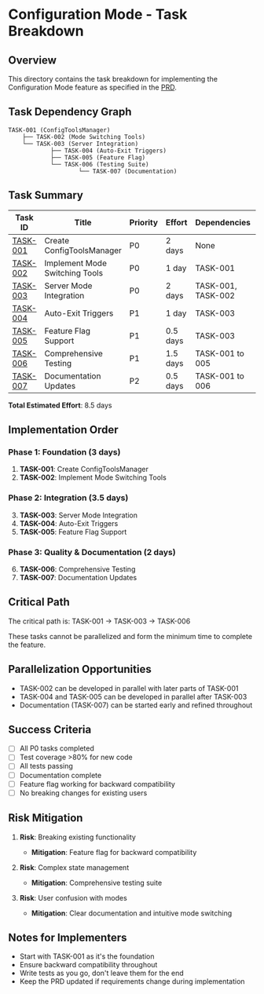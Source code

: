 # Configuration Mode - Task Breakdown

## Overview
This directory contains the task breakdown for implementing the Configuration Mode feature as specified in the [PRD](../PRD.md).

## Task Dependency Graph

```
TASK-001 (ConfigToolsManager)
    ├── TASK-002 (Mode Switching Tools)
    └── TASK-003 (Server Integration)
            ├── TASK-004 (Auto-Exit Triggers)
            ├── TASK-005 (Feature Flag)
            └── TASK-006 (Testing Suite)
                    └── TASK-007 (Documentation)
```

## Task Summary

| Task ID | Title | Priority | Effort | Dependencies | Status |
|---------|-------|----------|--------|--------------|--------|
| [TASK-001](./TASK-001-config-tools-manager.md) | Create ConfigToolsManager | P0 | 2 days | None | Not Started |
| [TASK-002](./TASK-002-mode-switching-tools.md) | Implement Mode Switching Tools | P0 | 1 day | TASK-001 | Not Started |
| [TASK-003](./TASK-003-server-mode-integration.md) | Server Mode Integration | P0 | 2 days | TASK-001, TASK-002 | Not Started |
| [TASK-004](./TASK-004-auto-exit-triggers.md) | Auto-Exit Triggers | P1 | 1 day | TASK-003 | Not Started |
| [TASK-005](./TASK-005-feature-flag.md) | Feature Flag Support | P1 | 0.5 days | TASK-003 | Not Started |
| [TASK-006](./TASK-006-testing-suite.md) | Comprehensive Testing | P1 | 1.5 days | TASK-001 to 005 | Not Started |
| [TASK-007](./TASK-007-documentation.md) | Documentation Updates | P2 | 0.5 days | TASK-001 to 006 | Not Started |

**Total Estimated Effort**: 8.5 days

## Implementation Order

### Phase 1: Foundation (3 days)
1. **TASK-001**: Create ConfigToolsManager
2. **TASK-002**: Implement Mode Switching Tools

### Phase 2: Integration (3.5 days)
3. **TASK-003**: Server Mode Integration
4. **TASK-004**: Auto-Exit Triggers
5. **TASK-005**: Feature Flag Support

### Phase 3: Quality & Documentation (2 days)
6. **TASK-006**: Comprehensive Testing
7. **TASK-007**: Documentation Updates

## Critical Path
The critical path is: TASK-001 → TASK-003 → TASK-006

These tasks cannot be parallelized and form the minimum time to complete the feature.

## Parallelization Opportunities
- TASK-002 can be developed in parallel with later parts of TASK-001
- TASK-004 and TASK-005 can be developed in parallel after TASK-003
- Documentation (TASK-007) can be started early and refined throughout

## Success Criteria
- [ ] All P0 tasks completed
- [ ] Test coverage >80% for new code
- [ ] All tests passing
- [ ] Documentation complete
- [ ] Feature flag working for backward compatibility
- [ ] No breaking changes for existing users

## Risk Mitigation
1. **Risk**: Breaking existing functionality
   - **Mitigation**: Feature flag for backward compatibility
   
2. **Risk**: Complex state management
   - **Mitigation**: Comprehensive testing suite
   
3. **Risk**: User confusion with modes
   - **Mitigation**: Clear documentation and intuitive mode switching

## Notes for Implementers
- Start with TASK-001 as it's the foundation
- Ensure backward compatibility throughout
- Write tests as you go, don't leave them for the end
- Keep the PRD updated if requirements change during implementation